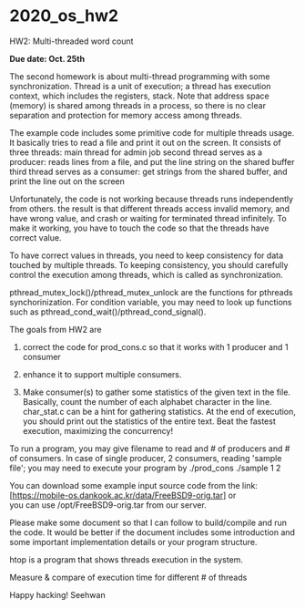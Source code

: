 # 2020_os_hw2
HW2: Multi-threaded word count

**Due date: Oct. 25th**

The second homework is about multi-thread programming with some synchronization.
Thread is a unit of execution; a thread has execution context, 
    which includes the registers, stack.
Note that address space (memory) is shared among threads in a process, 
    so there is no clear separation and protection for memory access among threads.

The example code includes some primitive code for multiple threads usage.
It basically tries to read a file and print it out on the screen.
It consists of three threads: main thread for admin job 
    second thread serves as a producer: reads lines from a file, and put the line string on the shared buffer
    third thread serves as a consumer:  get strings from the shared buffer, and print the line out on the screen

Unfortunately, the code is not working because threads runs independently from others.
the result is that different threads access invalid memory, and have wrong value, and crash or waiting for terminated thread infinitely.
To make it working, you have to touch the code so that the threads have correct value.

To have correct values in threads, you need to keep consistency for data touched by multiple threads.
To keeping consistency, you should carefully control the execution among threads, which is called as synchronization.

pthread_mutex_lock()/pthread_mutex_unlock are the functions for pthreads synchorinization.
For condition variable, you may need to look up functions such as pthread_cond_wait()/pthread_cond_signal().

The goals from HW2 are 

1. correct the code for prod_cons.c so that it works with 1 producer and 1 consumer

2. enhance it to support multiple consumers.

3. Make consumer(s) to gather some statistics of the given text in the file. 
Basically, count the number of each alphabet character in the line.
char_stat.c can be a hint for gathering statistics.
At the end of execution, you should print out the statistics of the entire text.
Beat the fastest execution, maximizing the concurrency!

To run a program, you may give filename to read and # of producers and # of consumers.
In case of single producer, 2 consumers, reading 'sample file'; you may need to execute your program by
./prod_cons ./sample 1 2 

You can download some example input source code from the link: [https://mobile-os.dankook.ac.kr/data/FreeBSD9-orig.tar] or  
you can use /opt/FreeBSD9-orig.tar from our server.

Please make some document so that I can follow to build/compile and run the code.
It would be better if the document includes some introduction and some important implementation details or your program structure.

htop is a program that shows threads execution in the system.

Measure & compare of execution time for different # of threads

Happy hacking!
Seehwan
